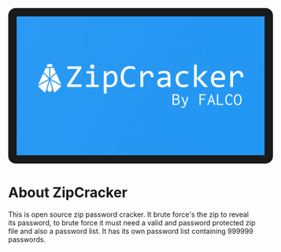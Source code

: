 <div align="center">
  <img src="Images/ZipCracker.jpg" alt="Zip Cracker Image" style="border: 17px solid; border-radius: 15px;"/>
</div>

# About ZipCracker
This is open source zip password cracker. It brute force's the zip to reveal its password, to brute force it must need a valid and password protected zip file and also a password list. It has its own password list containing 999999 passwords.
